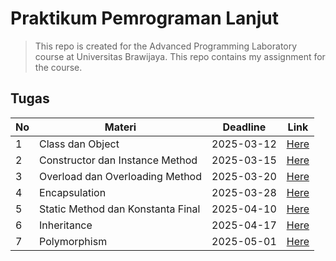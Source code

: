 # Praktikum Pemrograman Lanjut
> This repo is created for the Advanced Programming Laboratory course at Universitas Brawijaya. This repo contains my assignment for the course.

## Tugas
| No  | Materi                            | Deadline   | Link                    |
| --- | --------------------------------- | ---------- | ----------------------- |
| 1   | Class dan Object                  | 2025-03-12 | [Here](./pemlanTugas1/) |
| 2   | Constructor dan Instance Method   | 2025-03-15 | [Here](./pemlanTugas2/) |
| 3   | Overload dan Overloading Method   | 2025-03-20 | [Here](./pemlanTugas3/) |
| 4   | Encapsulation                     | 2025-03-28 | [Here](./pemlanTugas4/) |
| 5   | Static Method dan Konstanta Final | 2025-04-10 | [Here](./pemlanTugas5/) |
| 6   | Inheritance                       | 2025-04-17 | [Here](./pemlanTugas6/) |
| 7   | Polymorphism                      | 2025-05-01 | [Here](./pemlanTugas7/) |
